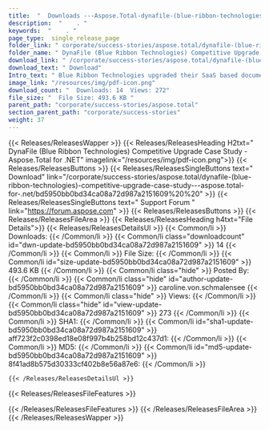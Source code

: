 ```yaml
---
title:  "  Downloads ---Aspose.Total-dynafile-(blue-ribbon-technologies)-competitive-upgrade-case-study---aspose.total-for-.net . " 
description:  "    . " 
keywords:  "    . " 
page_type:  single_release_page
folder_link: " corporate/success-stories/aspose.total/dynafile-(blue-ribbon-technologies)-competitive-upgrade-case-study---aspose.total-for-.net/"
folder_name: " DynaFile (Blue Ribbon Technologies) Competitive Upgrade Case Study - Aspose.Total for .NET"
download_link: " /corporate/success-stories/aspose.total/dynafile-(blue-ribbon-technologies)-competitive-upgrade-case-study---aspose.total-for-.net/bd5950bb0bd34ca08a72d987a2151609"
download_text: " Download"
Intro_text: " Blue Ribbon Technologies upgraded their SaaS based document management applicati..."
image_link: "/resources/img/pdf-icon.png"
download_count: "  Downloads: 14  Views: 272"
file_size: "  File Size: 493.6 KB "
parent_path: "corporate/success-stories/aspose.total"
section_parent_path: "corporate/success-stories"
weight: 37 
---
```


{{< Releases/ReleasesWapper >}}
  {{< Releases/ReleasesHeading H2txt=" DynaFile (Blue Ribbon Technologies) Competitive Upgrade Case Study - Aspose.Total for .NET" imagelink="/resources/img/pdf-icon.png">}}
  {{< Releases/ReleasesButtons >}}
    {{< Releases/ReleasesSingleButtons text=" Download" link="/corporate/success-stories/aspose.total/dynafile-(blue-ribbon-technologies)-competitive-upgrade-case-study---aspose.total-for-.net/bd5950bb0bd34ca08a72d987a2151609%20%20" >}}
    {{< Releases/ReleasesSingleButtons text=" Support Forum " link="https://forum.aspose.com" >}}
  {{< Releases/ReleasesButtons >}}
  {{< Releases/ReleasesFileArea >}}
    {{< Releases/ReleasesHeading h4txt="File Details">}}
    {{< Releases/ReleasesDetailsUl >}}
            {{< Common/li  >}} Downloads: {{< /Common/li >}} 
      {{< Common/li class="downloadcount" id="dwn-update-bd5950bb0bd34ca08a72d987a2151609" >}} 14 {{< /Common/li >}} 
      {{< Common/li  >}} File Size: {{< /Common/li >}} 
      {{< Common/li id="size-update-bd5950bb0bd34ca08a72d987a2151609" >}} 493.6 KB {{< /Common/li >}} 
      {{< Common/li  class="hide" >}} Posted By: {{< /Common/li >}} 
      {{< Common/li class="hide" id="author-update-bd5950bb0bd34ca08a72d987a2151609" >}} caroline.von.schmalensee {{< /Common/li >}} 
      {{< Common/li class="hide"  >}} Views: {{< /Common/li >}} 
      {{< Common/li class="hide" id="view-update-bd5950bb0bd34ca08a72d987a2151609" >}} 273 {{< /Common/li >}} 
      {{< Common/li  >}} SHA1: {{< /Common/li >}} 
      {{< Common/li id="sha1-update-bd5950bb0bd34ca08a72d987a2151609" >}} aff723f2c0398ed18e08f997b4b258bd12c437d1: {{< /Common/li >}} 
      {{< Common/li  >}} MD5: {{< /Common/li >}} 
      {{< Common/li id="md5-update-bd5950bb0bd34ca08a72d987a2151609" >}} 8f41ad8b575d30333cf402b8e56a87e6: {{< /Common/li >}} 

    {{< /Releases/ReleasesDetailsUl >}}

  {{< Releases/ReleasesFileFeatures >}}
      
  {{< /Releases/ReleasesFileFeatures >}}
 {{< /Releases/ReleasesFileArea >}}
{{< /Releases/ReleasesWapper >}}


